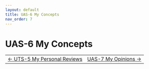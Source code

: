 ```yaml
---
layout: default
title: UAS-6 My Concepts
nav_order: 7
--- 
```


# UAS-6 My Concepts

<table width="100%">
  <tr>
    <td align="left">
      <a href="5%20UTS-5%20My%20Personal%20Reviews.html">← UTS-5 My Personal Reviews</a>
    </td>
    <td align="right">
      <a href="7%20UAS-7%20My%20Opinions.html">UAS-7 My Opinions →</a>
    </td>
  </tr>
</table>


